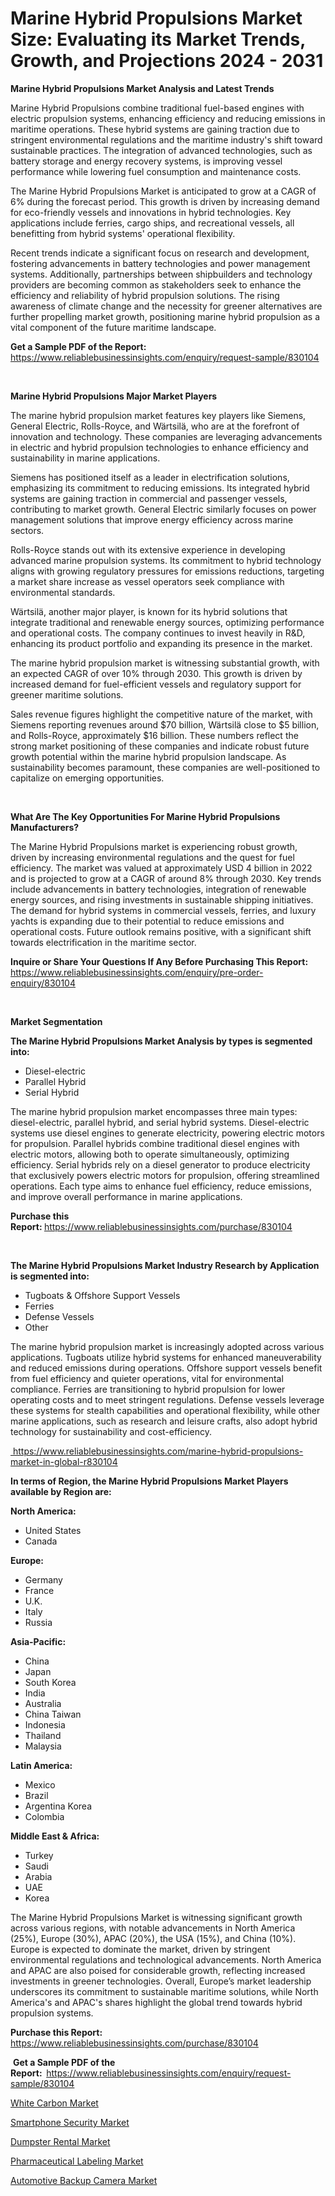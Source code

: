 <p><h1>Marine Hybrid Propulsions Market Size: Evaluating its Market Trends, Growth, and Projections 2024 - 2031</h1></p><p><strong>Marine Hybrid Propulsions Market Analysis and Latest Trends</strong></p>
<p><p>Marine Hybrid Propulsions combine traditional fuel-based engines with electric propulsion systems, enhancing efficiency and reducing emissions in maritime operations. These hybrid systems are gaining traction due to stringent environmental regulations and the maritime industry's shift toward sustainable practices. The integration of advanced technologies, such as battery storage and energy recovery systems, is improving vessel performance while lowering fuel consumption and maintenance costs.</p><p>The Marine Hybrid Propulsions Market is anticipated to grow at a CAGR of 6% during the forecast period. This growth is driven by increasing demand for eco-friendly vessels and innovations in hybrid technologies. Key applications include ferries, cargo ships, and recreational vessels, all benefitting from hybrid systems' operational flexibility. </p><p>Recent trends indicate a significant focus on research and development, fostering advancements in battery technologies and power management systems. Additionally, partnerships between shipbuilders and technology providers are becoming common as stakeholders seek to enhance the efficiency and reliability of hybrid propulsion solutions. The rising awareness of climate change and the necessity for greener alternatives are further propelling market growth, positioning marine hybrid propulsion as a vital component of the future maritime landscape.</p></p>
<p><strong>Get a Sample PDF of the Report:&nbsp;</strong> <a href="https://www.reliablebusinessinsights.com/enquiry/request-sample/830104?utm_campaign=75&utm_medium=2&utm_source=Github&utm_content=ia&utm_term=18112024&utm_id=marine-hybrid-propulsions">https://www.reliablebusinessinsights.com/enquiry/request-sample/830104</a></p>
<p>&nbsp;</p>
<p><strong>Marine Hybrid Propulsions Major Market Players</strong></p>
<p><p>The marine hybrid propulsion market features key players like Siemens, General Electric, Rolls-Royce, and Wärtsilä, who are at the forefront of innovation and technology. These companies are leveraging advancements in electric and hybrid propulsion technologies to enhance efficiency and sustainability in marine applications.</p><p>Siemens has positioned itself as a leader in electrification solutions, emphasizing its commitment to reducing emissions. Its integrated hybrid systems are gaining traction in commercial and passenger vessels, contributing to market growth. General Electric similarly focuses on power management solutions that improve energy efficiency across marine sectors.</p><p>Rolls-Royce stands out with its extensive experience in developing advanced marine propulsion systems. Its commitment to hybrid technology aligns with growing regulatory pressures for emissions reductions, targeting a market share increase as vessel operators seek compliance with environmental standards.</p><p>Wärtsilä, another major player, is known for its hybrid solutions that integrate traditional and renewable energy sources, optimizing performance and operational costs. The company continues to invest heavily in R&D, enhancing its product portfolio and expanding its presence in the market.</p><p>The marine hybrid propulsion market is witnessing substantial growth, with an expected CAGR of over 10% through 2030. This growth is driven by increased demand for fuel-efficient vessels and regulatory support for greener maritime solutions. </p><p>Sales revenue figures highlight the competitive nature of the market, with Siemens reporting revenues around $70 billion, Wärtsilä close to $5 billion, and Rolls-Royce, approximately $16 billion. These numbers reflect the strong market positioning of these companies and indicate robust future growth potential within the marine hybrid propulsion landscape. As sustainability becomes paramount, these companies are well-positioned to capitalize on emerging opportunities.</p></p>
<p>&nbsp;</p>
<p><strong>What Are The Key Opportunities For Marine Hybrid Propulsions Manufacturers?</strong></p>
<p><p>The Marine Hybrid Propulsions market is experiencing robust growth, driven by increasing environmental regulations and the quest for fuel efficiency. The market was valued at approximately USD 4 billion in 2022 and is projected to grow at a CAGR of around 8% through 2030. Key trends include advancements in battery technologies, integration of renewable energy sources, and rising investments in sustainable shipping initiatives. The demand for hybrid systems in commercial vessels, ferries, and luxury yachts is expanding due to their potential to reduce emissions and operational costs. Future outlook remains positive, with a significant shift towards electrification in the maritime sector.</p></p>
<p><strong>Inquire or Share Your Questions If Any Before Purchasing This Report:</strong> <a href="https://www.reliablebusinessinsights.com/enquiry/pre-order-enquiry/830104?utm_campaign=75&utm_medium=2&utm_source=Github&utm_content=ia&utm_term=18112024&utm_id=marine-hybrid-propulsions">https://www.reliablebusinessinsights.com/enquiry/pre-order-enquiry/830104</a></p>
<p>&nbsp;</p>
<p><strong>Market Segmentation</strong></p>
<p><strong>The Marine Hybrid Propulsions Market Analysis by types is segmented into:</strong></p>
<p><ul><li>Diesel-electric</li><li>Parallel Hybrid</li><li>Serial Hybrid</li></ul></p>
<p><p>The marine hybrid propulsion market encompasses three main types: diesel-electric, parallel hybrid, and serial hybrid systems. Diesel-electric systems use diesel engines to generate electricity, powering electric motors for propulsion. Parallel hybrids combine traditional diesel engines with electric motors, allowing both to operate simultaneously, optimizing efficiency. Serial hybrids rely on a diesel generator to produce electricity that exclusively powers electric motors for propulsion, offering streamlined operations. Each type aims to enhance fuel efficiency, reduce emissions, and improve overall performance in marine applications.</p></p>
<p><strong>Purchase this Report:&nbsp;</strong><a href="https://www.reliablebusinessinsights.com/purchase/830104?utm_campaign=75&utm_medium=2&utm_source=Github&utm_content=ia&utm_term=18112024&utm_id=marine-hybrid-propulsions">https://www.reliablebusinessinsights.com/purchase/830104</a></p>
<p>&nbsp;</p>
<p><strong>The Marine Hybrid Propulsions Market Industry Research by Application is segmented into:</strong></p>
<p><ul><li>Tugboats & Offshore Support Vessels</li><li>Ferries</li><li>Defense Vessels</li><li>Other</li></ul></p>
<p><p>The marine hybrid propulsion market is increasingly adopted across various applications. Tugboats utilize hybrid systems for enhanced maneuverability and reduced emissions during operations. Offshore support vessels benefit from fuel efficiency and quieter operations, vital for environmental compliance. Ferries are transitioning to hybrid propulsion for lower operating costs and to meet stringent regulations. Defense vessels leverage these systems for stealth capabilities and operational flexibility, while other marine applications, such as research and leisure crafts, also adopt hybrid technology for sustainability and cost-efficiency.</p></p>
<p><a href="https://www.reliablebusinessinsights.com/marine-hybrid-propulsions-market-in-global-r830104?utm_campaign=75&utm_medium=2&utm_source=Github&utm_content=ia&utm_term=18112024&utm_id=marine-hybrid-propulsions">&nbsp;https://www.reliablebusinessinsights.com/marine-hybrid-propulsions-market-in-global-r830104</a></p>
<p><strong>In terms of Region, the Marine Hybrid Propulsions Market Players available by Region are:</strong></p>
<p>
    <p> <strong> North America: </strong>
        <ul>
            <li>United States</li>
            <li>Canada</li>
        </ul>
        </p> 
    <p> <strong> Europe: </strong>
        <ul>
            <li>Germany</li>
            <li>France</li>
            <li>U.K.</li>
            <li>Italy</li>
            <li>Russia</li>
        </ul>
        </p> 
    <p> <strong> Asia-Pacific: </strong>
        <ul>
            <li>China</li>
            <li>Japan</li>
            <li>South Korea</li>
            <li>India</li>
            <li>Australia</li>
            <li>China Taiwan</li>
            <li>Indonesia</li>
            <li>Thailand</li>
            <li>Malaysia</li>
        </ul>
        </p> 
    <p> <strong> Latin America: </strong>
        <ul>
            <li>Mexico</li>
            <li>Brazil</li>
            <li>Argentina Korea</li>
            <li>Colombia</li>
        </ul>
        </p> 
    <p> <strong> Middle East & Africa: </strong>
        <ul>
            <li>Turkey</li>
            <li>Saudi</li>
            <li>Arabia</li>
            <li>UAE</li>
            <li>Korea</li>
        </ul>
    </p>
    </p>
<p><p>The Marine Hybrid Propulsions Market is witnessing significant growth across various regions, with notable advancements in North America (25%), Europe (30%), APAC (20%), the USA (15%), and China (10%). Europe is expected to dominate the market, driven by stringent environmental regulations and technological advancements. North America and APAC are also poised for considerable growth, reflecting increased investments in greener technologies. Overall, Europe’s market leadership underscores its commitment to sustainable maritime solutions, while North America's and APAC's shares highlight the global trend towards hybrid propulsion systems.</p></p>
<p><strong>Purchase this Report: </strong><a href="https://www.reliablebusinessinsights.com/purchase/830104?utm_campaign=75&utm_medium=2&utm_source=Github&utm_content=ia&utm_term=18112024&utm_id=marine-hybrid-propulsions">https://www.reliablebusinessinsights.com/purchase/830104</a></p>
<p>&nbsp;<strong>Get a Sample PDF of the Report:&nbsp;&nbsp;</strong><a href="https://www.reliablebusinessinsights.com/enquiry/request-sample/830104?utm_campaign=75&utm_medium=2&utm_source=Github&utm_content=ia&utm_term=18112024&utm_id=marine-hybrid-propulsions">https://www.reliablebusinessinsights.com/enquiry/request-sample/830104</a></p>
<p><strong></strong></p>
<p><p><a href="https://www.linkedin.com/pulse/white-carbon-market-overview-forecast-2024-2031-detailed-8id1c?utm_campaign=75&utm_medium=2&utm_source=Github&utm_content=ia&utm_term=18112024&utm_id=marine-hybrid-propulsions">White Carbon Market</a></p><p><a href="https://issuu.com/reportprime-2/docs/smartphone-security-market-size-203_41f0b4092efd34?utm_campaign=75&utm_medium=2&utm_source=Github&utm_content=ia&utm_term=18112024&utm_id=marine-hybrid-propulsions">Smartphone Security Market</a></p><p><a href="https://issuu.com/reportprime-2/docs/dumpster-rental-market-size-2030.pp_2095ffe3bce8a8?utm_campaign=75&utm_medium=2&utm_source=Github&utm_content=ia&utm_term=18112024&utm_id=marine-hybrid-propulsions">Dumpster Rental Market</a></p><p><a href="https://www.linkedin.com/pulse/pharmaceutical-labeling-market-evolution-future-outlook-yje2c?utm_campaign=75&utm_medium=2&utm_source=Github&utm_content=ia&utm_term=18112024&utm_id=marine-hybrid-propulsions">Pharmaceutical Labeling Market</a></p><p><a href="https://www.linkedin.com/pulse/automotive-backup-camera-market-industry-trends-forecast-period-xtp3c?utm_campaign=75&utm_medium=2&utm_source=Github&utm_content=ia&utm_term=18112024&utm_id=marine-hybrid-propulsions">Automotive Backup Camera Market</a></p></p>